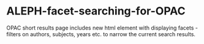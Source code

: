 # ALEPH-facet-searching-for-OPAC
OPAC short results page includes new html element with displaying facets - filters on authors, subjects, years etc. to narrow the current search results.
